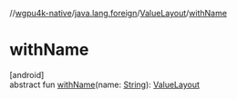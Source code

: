 //[wgpu4k-native](../../../index.md)/[java.lang.foreign](../index.md)/[ValueLayout](index.md)/[withName](with-name.md)

# withName

[android]\
abstract fun [withName](with-name.md)(name: [String](https://kotlinlang.org/api/core/kotlin-stdlib/kotlin/-string/index.html)): [ValueLayout](index.md)